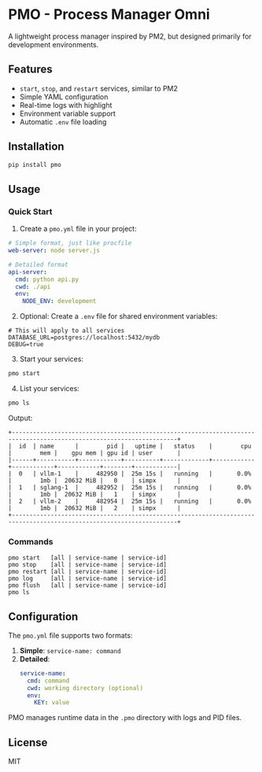 # PMO - Process Manager Omni

A lightweight process manager inspired by PM2, but designed primarily for development environments.

## Features

- `start`, `stop`, and `restart` services, similar to PM2
- Simple YAML configuration
- Real-time logs with highlight
- Environment variable support
- Automatic `.env` file loading

## Installation

```bash
pip install pmo
```

## Usage

### Quick Start

1. Create a `pmo.yml` file in your project:

```yaml
# Simple format, just like procfile
web-server: node server.js

# Detailed format
api-server:
  cmd: python api.py
  cwd: ./api
  env:
    NODE_ENV: development
```

2. Optional: Create a `.env` file for shared environment variables:

```
# This will apply to all services
DATABASE_URL=postgres://localhost:5432/mydb
DEBUG=true
```

3. Start your services:

```bash
pmo start
```

4. List your services:

```bash
pmo ls
```

Output:

```plaintext
+---------------------------------------------------------------------------------------------------------------------+
|  id  | name      |        pid |   uptime |   status    |        cpu |        mem |    gpu mem | gpu id | user       |
|------+-----------+------------+----------+-------------+------------+------------+------------+--------+------------|
|  0   | vllm-1    |     482950 |  25m 15s |   running   |       0.0% |        1mb |  20632 MiB |   0    | simpx      |
|  1   | sglang-1  |     482952 |  25m 15s |   running   |       0.0% |        1mb |  20632 MiB |   1    | simpx      |
|  2   | vllm-2    |     482954 |  25m 15s |   running   |       0.0% |        1mb |  20632 MiB |   2    | simpx      |
+---------------------------------------------------------------------------------------------------------------------+
```

### Commands

```
pmo start   [all | service-name | service-id]
pmo stop    [all | service-name | service-id]
pmo restart [all | service-name | service-id]
pmo log     [all | service-name | service-id]
pmo flush   [all | service-name | service-id]
pmo ls

```

## Configuration

The `pmo.yml` file supports two formats:

1. **Simple**: `service-name: command`
2. **Detailed**:
   ```yaml
   service-name:
     cmd: command
     cwd: working directory (optional)
     env:
       KEY: value
   ```

PMO manages runtime data in the `.pmo` directory with logs and PID files.

## License

MIT

